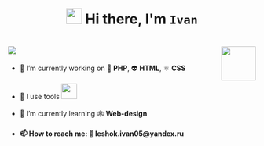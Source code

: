 <h1 align="center"><img src="https://github.com/blackcater/blackcater/raw/main/images/Hi.gif" height="32"/> Hi there, I'm <code>Ivan</code>
<h1 align="left"><img src="https://readme-typing-svg.herokuapp.com?color=%2336BCF7&lines=Welcome+to+my+GitHub!">
<img align="right" src="https://github.com/blackcater/blackcater/blob/main/images/banner.gif" height="70"/>
</h1> 
<ul>
  <li> 🔭 I’m currently working on 🐘 <b>PHP</b>, 👽 <b>HTML</b>, ⚛️ <b>CSS</b> </li><br>
  <li> 🧰 I use tools <img src="https://github.com/simple-icons/simple-icons/blob/develop/icons/github.svg" height="32"/>
  </li><br>
  <li> 🌱 I’m currently learning 🕸️ <b>Web-design<b></li><br>
  <li> 📫 How to reach me: 📧 <b>leshok.ivan05@yandex.ru</b></li>
</ul>
<h1></h1>

